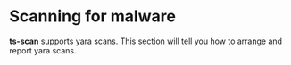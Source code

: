 # Scanning for malware

**ts-scan** supports [yara](https://virustotal.github.io/yara/) scans. This section will tell you how to arrange and report yara scans. 